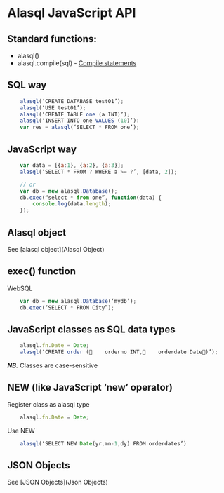 # Alasql JavaScript API

## Standard functions:

* alasql()
* alasql.compile(sql) - [Compile statements](Compile)


## SQL way
```js
    alasql(‘CREATE DATABASE test01’);
    alasql(‘USE test01’);
    alasql(‘CREATE TABLE one (a INT)’);
    alasql(‘INSERT INTO one VALUES (10)’):
    var res = alasql(‘SELECT * FROM one’);
```
## JavaScript way
```js
    var data = [{a:1}, {a:2}, {a:3}];
    alasql(‘SELECT * FROM ? WHERE a >= ?’, [data, 2]);

    // or
    var db = new alasql.Database();
    db.exec(“select * from one”, function(data) {
        console.log(data.length);
    });
```
## Alasql object
See [alasql object](Alasql Object)

## exec() function
WebSQL
```js
    var db = new alasql.Database(‘mydb’);
    db.exec(‘SELECT * FROM City”);
```

## JavaScript classes as SQL data types
```js
    alasql.fn.Date = Date;
    alasql(‘CREATE order (    orderno INT,    orderdate Date)’);
```

***NB.*** Classes are case-sensitive

## NEW (like JavaScript ‘new’ operator)

Register class as alasql type
```js
    alasql.fn.Date = Date;
```
Use NEW
```js
    alasql(‘SELECT NEW Date(yr,mn-1,dy) FROM orderdates’)
```

## JSON Objects
See [JSON Objects](Json Objects)

